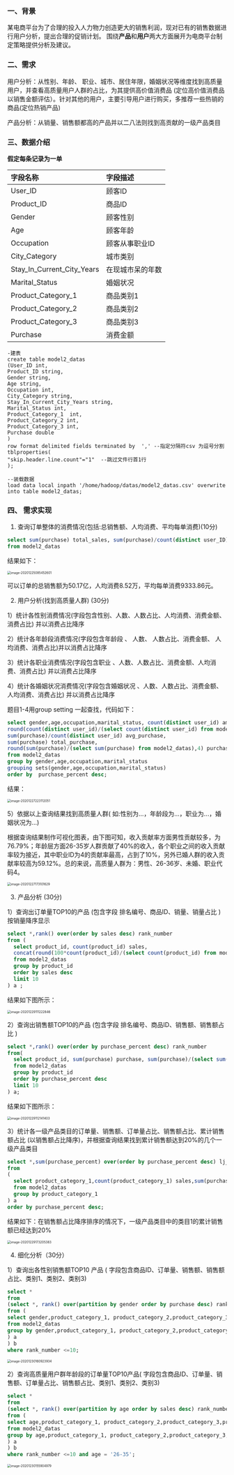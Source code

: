 ### 一、背景

某电商平台为了合理的投入人力物力创造更大的销售利润，现对已有的销售数据进行用户分析，提出合理的促销计划。 围绕**产品**和**用户**两大方面展开为电商平台制定策略提供分析及建议。

### 二、需求

用户分析：从性别、年龄、 职业、城市、居住年限，婚姻状况等维度找到高质量用户，并查看高质量用户人群的占比，为其提供高价值消费品 (定位高价值消费品以销售金额评估）。针对其他的用户，主要引导用户进行购买，多推荐一些热销的商品(定位热销产品)



产品分析：从销量、销售额都高的产品并以二八法则找到高贡献的一级产品类目

### 三、数据介绍

**假定每条记录为一单**

| 字段名称                   | 字段描述         |
| :------------------------- | :--------------- |
| User_ID                    | 顾客ID           |
| Product_ID                 | 商品ID           |
| Gender                     | 顾客性别         |
| Age                        | 顾客年龄         |
| Occupation                 | 顾客从事职业ID   |
| City_Category              | 城市类别         |
| Stay_In_Current_City_Years | 在现城市呆的年数 |
| Marital_Status             | 婚姻状况         |
| Product_Category_1         | 商品类别1        |
| Product_Category_2         | 商品类别2        |
| Product_Category_3         | 商品类别3        |
| Purchase                   | 消费金额         |

```
-建表
create table model2_datas
(User_ID int,
Product_ID string,
Gender string,
Age string,
Occupation int,
City_Category string,
Stay_In_Current_City_Years string,
Marital_Status int,
Product_Category_1  int,
Product_Category_2 int,
Product_Category_3 int,
Purchase double
)
row format delimited fields terminated by  ',' --指定分隔符csv 为逗号分割
tblproperties(
"skip.header.line.count"="1"  --跳过文件行首1行
);

--装载数据
load data local inpath '/home/hadoop/datas/model2_datas.csv' overwrite into table model2_datas;
```

### 四、 需求实现

1. 查询订单整体的消费情况(包括:总销售额、人均消费、平均每单消费)(10分)

```sql
select sum(purchase) total_sales, sum(purchase)/count(distinct user_ID) user_per_purchase,avg(purchase) avg_purchase
from model2_datas 
```

结果如下：

<img src="https://blog20200906.oss-cn-hangzhou.aliyuncs.com/uPic/image-20201225085452601.png" alt="image-20201225085452601" style="zoom:50%;" />

可以订单的总销售额为50.17亿，人均消费8.52万，平均每单消费9333.86元。

2. 用户分析(找到高质量人群) (30分)

1）统计各性别消费情况(字段包含性别、人数、人数占比、人均消费、消费金额、消费占比) 并以消费占比降序

2）统计各年龄段消费情况(字段包含年龄段 、 人数、 人数占比、消费金额、 人均消费、消费占比)并以消费占比降序

3）统计各职业消费情况(字段包含职业 、人数、人数占比、消费金额、人均消费、消费占比) 并以消费占比降序

4）统计各婚姻状况消费情况(字段包含婚姻状况 、人数、人数占比、消费金额、人均消费、消费占比) 并以消费占比降序

题目1-4用group setting 一起查找，代码如下：

```sql
select gender,age,occupation,marital_status, count(distinct user_id) amount, 
round(count(distinct user_id)/(select count(distinct user_id) from model2_datas),4) as amount_percent,
sum(purchase)/count(distinct user_id) avg_purchase,
sum(purchase) total_purchase,
round(sum(purchase)/(select sum(purchase) from model2_datas),4) purchase_percent
from model2_datas
group by gender,age,occupation,marital_status
grouping sets(gender,age,occupation,marital_status)
order by  purchase_percent desc;
```

结果：

<img src="https://blog20200906.oss-cn-hangzhou.aliyuncs.com/uPic/image-20201227223112051.png" alt="image-20201227223112051" style="zoom:50%;" />



5）依据以上查询结果找到高质量人群( 如:性别为...，年龄段为...，职业为...，婚姻状况为...)

根据查询结果制作可视化图表，由下图可知，收入贡献率方面男性贡献较多，为76.79%；年龄层方面26-35岁人群贡献了40%的收入，各个职业之间的收入贡献率较为接近，其中职业ID为4的贡献率最高，占到了10%，另外已婚人群的收入贡献率较高为59.12%。总的来说，高质量人群为：男性、26-36岁、未婚、职业代码4。

<img src="https://blog20200906.oss-cn-hangzhou.aliyuncs.com/uPic/image-20201227173101629.png" alt="image-20201227173101629" style="zoom:50%;" />





3. 产品分析 (30分)

1）查询出订单量TOP10的产品 (包含字段 排名编号、商品ID、销量、销量占比 )按销量降序显示 

```sql
select *,rank() over(order by sales desc) rank_number
from (
  select product_id, count(product_id) sales, 
  concat(round(100*count(product_id)/(select count(product_id) from model2_datas),4),'%') sale_percent
  from model2_datas
  group by product_id
  order by sales desc
  limit 10
) a ; 
```

结果如下图所示：

<img src="https://blog20200906.oss-cn-hangzhou.aliyuncs.com/uPic/image-20201229111222846.png" alt="image-20201229111222846" style="zoom:50%;" />

2）查询出销售额TOP10的产品 (包含字段 排名编号、商品ID、销售额、销售额占比 ) 

```sql
select *,rank() over(order by purchase_percent desc) rank_number
from(
  select product_id, sum(purchase) purchase, sum(purchase)/(select sum(purchase) from model2_datas) purchase_percent
  from model2_datas
  group by product_id
  order by purchase_percent desc
  limit 10
) a;
```

结果如下图所示：

<img src="https://blog20200906.oss-cn-hangzhou.aliyuncs.com/uPic/image-20201229112141403.png" alt="image-20201229112141403" style="zoom:50%;" />

3）统计各一级产品类目的订单量、销售额、订单量占比、销售额占比、累计销售额占比 (以销售额占比降序)，并根据查询结果找到累计销售额达到20%的几个一级产品类目

```sql
select *,sum(purchase_percent) over(order by purchase_percent desc) lj_purchase
from 
(
  select product_category_1,count(product_category_1) sales,sum(purchase) purchase, count(product_category_1)/(select count(product_category_1) from model2_datas) sale_percent, sum(purchase)/(select sum(purchase) from model2_datas) purchase_percent
  from model2_datas
  group by product_category_1
) a
order by purchase_percent desc;
```

结果如下：在销售额占比降序排序的情况下，一级产品类目中的类目1的累计销售额已经达到20%

<img src="https://blog20200906.oss-cn-hangzhou.aliyuncs.com/uPic/image-20201229173205383.png" alt="image-20201229173205383" style="zoom:50%;" />



4. 细化分析（30分）

1）查询出各性别销售额TOP10 产品 ( 字段包含商品ID、订单量、销售额、销售额占比、类别1、类别2、类别3)

```sql
select *
from 
(select *, rank() over(partition by gender order by purchase desc) rank_number 
from ( 
select gender,product_category_1, product_category_2,product_category_3,product_id,count(product_id) sales,sum(purchase) purchase,sum(purchase)/(select sum(purchase) from model2_datas) purchase_percent
from model2_datas
group by gender,product_category_1, product_category_2,product_category_3,product_id  
) a
) b 
where rank_number <=10;
```

<img src="https://blog20200906.oss-cn-hangzhou.aliyuncs.com/uPic/image-20201230160923934.png" alt="image-20201230160923934" style="zoom:50%;" />



2）查询高质量用户群年龄段的订单量TOP10产品( 字段包含商品ID、订单量、销售额、订单量占比、销售额占比、类别1、类别2、类别3)

```sql
select *
from 
(select *, rank() over(partition by age order by sales desc) rank_number 
from ( 
select age,product_category_1, product_category_2,product_category_3,product_id,count(product_id) sales,sum(purchase) purchase,sum(purchase)/(select sum(purchase) from model2_datas) purchase_percent
from model2_datas
group by age,product_category_1, product_category_2,product_category_3,product_id  
) a
) b 
where rank_number <=10 and age = '26-35';
```

<img src="https://blog20200906.oss-cn-hangzhou.aliyuncs.com/uPic/image-20201230155904979.png" alt="image-20201230155904979" style="zoom:50%;" />

